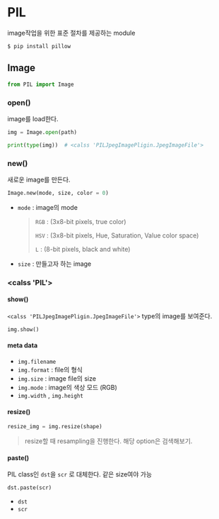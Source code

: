 # PIL

image작업을 위한 표준 절차를 제공하는 module

```
$ pip install pillow
```





## Image

```python
from PIL import Image
```



### open()

image를 load한다.

```python
img = Image.open(path)

print(type(img))  # <calss 'PILJpegImagePligin.JpegImageFile'>
```





### new()

새로운 image를 만든다.

```python
Image.new(mode, size, color = 0)
```

- `mode` : image의 mode

  > `RGB` :  (3x8-bit pixels, true color)
  >
  > `HSV` : (3x8-bit pixels, Hue, Saturation, Value color space)
  >
  > `L` : (8-bit pixels, black and white)

- `size` : 만들고자 하는 image



### <calss 'PIL'>

#### show()

` <calss 'PILJpegImagePligin.JpegImageFile'> ` type의 image를 보여준다.

```python
img.show()
```



#### meta data

- `img.filename` 
- `img.format` : file의 형식 
- `img.size` : image file의 size
- `img.mode` : image의 색상 모드 (RGB)
- `img.width` ,  `img.height`



#### resize()

```python
resize_img = img.resize(shape)
```

> resize할 때 resampling을 진행한다. 해당 option은 검색해보기.



#### paste()

PIL class인 `dst`을 `scr` 로 대체한다. 같은 size여야 가능

```python
dst.paste(scr)
```

- `dst`
- `scr`